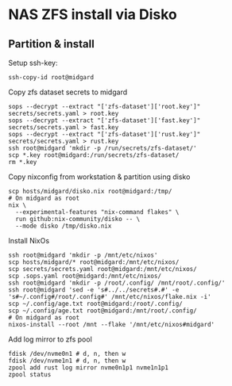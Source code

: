 # NAS ZFS install via Disko

## Partition & install

Setup ssh-key:
```shell
ssh-copy-id root@midgard
```

Copy zfs dataset secrets to midgard
```shell
sops --decrypt --extract "['zfs-dataset']['root.key']" secrets/secrets.yaml > root.key
sops --decrypt --extract "['zfs-dataset']['fast.key']" secrets/secrets.yaml > fast.key
sops --decrypt --extract "['zfs-dataset']['rust.key']" secrets/secrets.yaml > rust.key
ssh root@midgard 'mkdir -p /run/secrets/zfs-dataset/'
scp *.key root@midgard:/run/secrets/zfs-dataset/
rm *.key
```

Copy nixconfig from workstation & partition using disko

```shell
scp hosts/midgard/disko.nix root@midgard:/tmp/
# On midgard as root
nix \
  --experimental-features "nix-command flakes" \
  run github:nix-community/disko -- \
  --mode disko /tmp/disko.nix
```

Install NixOs

```shell
ssh root@midgard 'mkdir -p /mnt/etc/nixos'
scp hosts/midgard/* root@midgard:/mnt/etc/nixos/
scp secrets/secrets.yaml root@midgard:/mnt/etc/nixos/
scp .sops.yaml root@midgard:/mnt/etc/nixos/
ssh root@midgard 'mkdir -p /root/.config/ /mnt/root/.config/'
ssh root@midgard 'sed -e 's#../../secrets#.#' -e 's#~/.config#/root/.config#' /mnt/etc/nixos/flake.nix -i'
scp ~/.config/age.txt root@midgard:/root/.config/
scp ~/.config/age.txt root@midgard:/mnt/root/.config/
# On midgard as root
nixos-install --root /mnt --flake '/mnt/etc/nixos#midgard'
```

Add log mirror to zfs pool

```shell
fdisk /dev/nvme0n1 # d, n, then w
fdisk /dev/nvme1n1 # d, n, then w
zpool add rust log mirror nvme0n1p1 nvme1n1p1
zpool status
```
